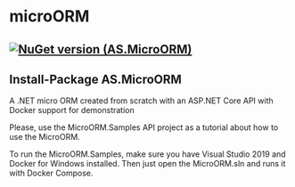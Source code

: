 # microORM
[![NuGet version (AS.MicroORM)](https://img.shields.io/nuget/v/AS.MicroORM.svg?style=flat-square)](https://www.nuget.org/packages/AS.MicroORM/)
---
Install-Package AS.MicroORM
---

A .NET micro ORM created from scratch with an ASP.NET Core API with Docker support for demonstration

Please, use the MicroORM.Samples API project as a tutorial about how to use the MicroORM.

To run the MicroORM.Samples, make sure you have Visual Studio 2019 and Docker for Windows installed. Then just open the MicroORM.sln and runs it with Docker Compose.
